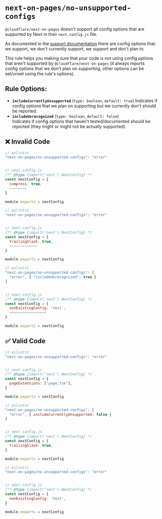 # `next-on-pages/no-unsupported-configs`

`@cloudflare/next-on-pages` doesn't support all config options that are supported by Next in their `next.config.js` file.

As documented in the [support documentation](https://github.com/cloudflare/next-on-pages/blob/main/docs/supported.md#nextconfigjs-properties) there are config options that: we support, we don't currently support, we support and don't plan to.

This rule helps you making sure that your code is not using config options that aren't supported by `@cloudflare/next-on-pages` (it always reports config options that we don't plan on supporting, other options can be set/unset using the rule's options).

## Rule Options:

- **`includeCurrentlyUnsupported`** (`type: boolean`, `default: true`)
  Indicates if config options that we plan on supporting but we currently don't should be reported.
- **`includeUnrecognized`** (`type: boolean`, `default: false`)\
  Indicates if config options that haven't tested/documented should be reported (they might or might not be actually supported).

## ❌ Invalid Code

```js
// eslintrc
"next-on-pages/no-unsupported-configs": "error"


// next.config.js
/** @type {import('next').NextConfig} */
const nextConfig = {
  compress: true,
  ~~~~~~~~
}

module.exports = nextConfig
```

```js
// eslintrc
"next-on-pages/no-unsupported-configs": "error"


// next.config.js
/** @type {import('next').NextConfig} */
const nextConfig = {
  trailingSlash: true,
  ~~~~~~~~~~~~~
}

module.exports = nextConfig
```

```js
// eslintrc
"next-on-pages/no-unsupported-configs": [
  "error", { "includeUnrecognized": true }
]


// next.config.js
/** @type {import('next').NextConfig} */
const nextConfig = {
  nonExistingConfig: 'test',
  ~~~~~~~~~~~~~~~~~
}

module.exports = nextConfig
```

## ✅ Valid Code

```js
// eslintrc
"next-on-pages/no-unsupported-configs": "error"


// next.config.js
/** @type {import('next').NextConfig} */
const nextConfig = {
  pageExtensions: ['page.tsx'],
}

module.exports = nextConfig
```

```js
// eslintrc
"next-on-pages/no-unsupported-configs": [
  "error", { includeCurrentlyUnsupported: false }
]


// next.config.js
/** @type {import('next').NextConfig} */
const nextConfig = {
  trailingSlash: true,
}

module.exports = nextConfig
```

```js
// eslintrc
"next-on-pages/no-unsupported-configs": "error"


// next.config.js
/** @type {import('next').NextConfig} */
const nextConfig = {
  nonExistingConfig: 'test',
}

module.exports = nextConfig
```
